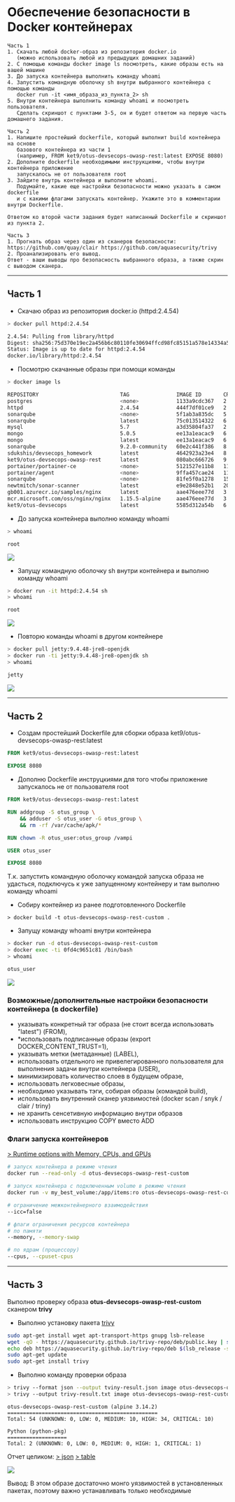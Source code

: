 # Обеспечение безопасности в Docker контейнерах

```
Часть 1
1. Скачать любой docker-образ из репозитория docker.io
   (можно использовать любой из предыдущих домашних заданий)
2. С помощью команды docker image ls посмотреть, какие образы есть на вашей машине
3. До запуска контейнера выполнить команду whoami
4. Запустить командную оболочку sh внутри выбранного контейнера с помощью команды
   docker run -it <имя_образа_из_пункта_2> sh
5. Внутри контейнера выполнить команду whoami и посмотреть пользователя.
   Сделать скриншот с пунктами 3-5, он и будет ответом на первую часть домашнего задания.

Часть 2
1. Напишите простейший dockerfile, который выполнит build контейнера на основе
   базового контейнера из части 1
   (например, FROM ket9/otus-devsecops-owasp-rest:latest EXPOSE 8080)
2. Дополните dockerfile необходимыми инструкциями, чтобы внутри контейнера приложение
   запускалось не от пользователя root
3. Зайдите внутрь контейнера и выполните whoami.
   Подумайте, какие еще настройки безопасности можно указать в самом dockerfile
   и с какими флагами запускать контейнер. Укажите это в комментарии внутри Dockerfile.

Ответом ко второй части задания будет написанный Dockerfile и скриншот из пункта 2.

Часть 3
1. Прогнать образ через один из сканеров безопасности: https://github.com/quay/clair https://github.com/aquasecurity/trivy
2. Проанализировать его вывод.
Ответ - ваши выводы про безопасность выбранного образа, а также скрин с выводом сканера.
```

---

## Часть 1

- Скачаю образ из репозитория docker.io (httpd:2.4.54)

```bash
> docker pull httpd:2.4.54

2.4.54: Pulling from library/httpd
Digest: sha256:75d370e19ec2a456b6c80110fe30694ffcd98fc85151a578e14334a51eb94578
Status: Image is up to date for httpd:2.4.54
docker.io/library/httpd:2.4.54
```

- Посмотрю скачанные образы при помощи команды

```bash
> docker image ls

REPOSITORY                          TAG               IMAGE ID       CREATED         SIZE
postgres                            <none>            1133a9cdc367   2 weeks ago     376MB
httpd                               2.4.54            444f7df01ce9   2 weeks ago     145MB
sonarqube                           <none>            5f1ab3a835dc   5 weeks ago     499MB
sonarqube                           latest            75c013514322   6 weeks ago     534MB
mysql                               5.7               a3d35804fa37   2 months ago    462MB
mongo                               5.0.5             ee13a1eacac9   6 months ago    696MB
mongo                               latest            ee13a1eacac9   6 months ago    696MB
sonarqube                           9.2.0-community   60e2c441f386   8 months ago    549MB
sdukshis/devsecops_homework         latest            4642923a23e4   8 months ago    1.55GB
ket9/otus-devsecops-owasp-rest      latest            080abc666726   9 months ago    312MB
portainer/portainer-ce              <none>            5121527e11b8   11 months ago   206MB
portainer/agent                     <none>            9ffa457cae24   11 months ago   158MB
sonarqube                           <none>            81fe5f0a1278   15 months ago   499MB
newtmitch/sonar-scanner             latest            e9e2848e52b1   20 months ago   515MB
gb001.azurecr.io/samples/nginx      latest            aae476eee77d   3 years ago     17.7MB
mcr.microsoft.com/oss/nginx/nginx   1.15.5-alpine     aae476eee77d   3 years ago     17.7MB
ket9/otus-devsecops                 latest            5585d312a54b   6 years ago     472MB
```

- До запуска контейнера выполню команду whoami

```bash
> whoami

root
```

![](./images/whoami_hostmachine.jpg)

- Запущу командную оболочку sh внутри контейнера и выполню команду whoami

```bash
> docker run -it httpd:2.4.54 sh
> whoami

root
```

![](./images/whoami_httpd.jpg)

- Повторю команды whoami в другом контейнере

```bash
> docker pull jetty:9.4.48-jre8-openjdk
> docker run -ti jetty:9.4.48-jre8-openjdk sh
> whoami

jetty
```

![](./images/whoami_jetty.jpg)

---

## Часть 2

- Создам простейший Dockerfile для сборки образа ket9/otus-devsecops-owasp-rest:latest

```dockerfile
FROM ket9/otus-devsecops-owasp-rest:latest

EXPOSE 8080
```

- Дополню Dockerfile инструцкиями для того чтобы приложение запускалось не от пользователя root

```dockerfile
FROM ket9/otus-devsecops-owasp-rest:latest

RUN addgroup -S otus_group \
    && adduser -S otus_user -G otus_group \
    && rm -rf /var/cache/apk/*

RUN chown -R otus_user:otus_group /vampi

USER otus_user

EXPOSE 8080
```

Т.к. запустить командную оболочку командой запуска образа не удасться,
подключусь к уже запущенному контейнеру и там выполню команду whoami

- Собиру контейнер из ранее подготовленного Dockerfile

```
> docker build -t otus-devsecops-owasp-rest-custom .
```

- Запущу команду whoami внутри контейнера

```bash
> docker run -d otus-devsecops-owasp-rest-custom
> docker exec -ti 0fd4c9651c81 /bin/bash
> whoami

otus_user
```

![](./images/whoami_otus-devsecops-owasp-rest.jpg)


### Возможные/дополнительные настройки безопасности контейнера (в dockerfile)

- указывать конкретный тэг образа (не стоит всегда использовать "latest") (FROM),
- *использовать подписанные образы (export DOCKER_CONTENT_TRUST=1),
- указывать метки (метаданные) (LABEL),
- использовать отдельного не привелегированного пользователя для выполнения задачи внутри контейнера (USER),
- минимизировать количество слоев в будущем образе,
- использовать легковесные образы,
- необходимо указывать тэги, собирая образы (командой build),
- использовать внутренний сканер уязвимостей (docker scan / snyk / clair / triny)
- не хранить сенсетивную информацию внутри образов
- использовать инструкцию COPY вместо ADD

### Флаги запуска контейнеров
[> Runtime options with Memory, CPUs, and GPUs](https://docs.docker.com/config/containers/resource_constraints/)

```bash
# запуск контейнера в режиме чтения
docker run --read-only -d otus-devsecops-owasp-rest-custom

# запуск контейнера с подключенным volume в режиме чтения
docker run -v my_best_volume:/app/items:ro otus-devsecops-owasp-rest-custom

# ограничение межконтейнерного взаимодействия
--icc=false

# флаги ограничения ресурсов контейнера
# по памяти
--memory, --memory-swap

# по ядрам (процессору)
--cpus, --cpuset-cpus
```

---

## Часть 3

Выполню проверку образа <b>otus-devsecops-owasp-rest-custom</b> сканером <b>trivy</b>

- Выполню установку пакета [trivy](https://aquasecurity.github.io/trivy/v0.30.4/getting-started/installation/)

```bash
sudo apt-get install wget apt-transport-https gnupg lsb-release
wget -qO - https://aquasecurity.github.io/trivy-repo/deb/public.key | sudo apt-key add -
echo deb https://aquasecurity.github.io/trivy-repo/deb $(lsb_release -sc) main | sudo tee -a /etc/apt/sources.list.d/trivy.list
sudo apt-get update
sudo apt-get install trivy
```


- Выполню команду проверки образа

```bash
> trivy --format json --output tviny-result.json image otus-devsecops-owasp-rest-custom
> trivy --output trivy-result.txt image otus-devsecops-owasp-rest-custom
```

```
otus-devsecops-owasp-rest-custom (alpine 3.14.2)
================================================
Total: 54 (UNKNOWN: 0, LOW: 0, MEDIUM: 10, HIGH: 34, CRITICAL: 10)

Python (python-pkg)
===================
Total: 2 (UNKNOWN: 0, LOW: 0, MEDIUM: 0, HIGH: 1, CRITICAL: 1)
```

Отчет целиком:
[> json](./reports/tviny-result.json)
[> table](./reports/trivy-result.txt)

![](./images/tviny_result.jpg)

Вывод:
В этом образе достаточно монго уязвимостей в установленных пакетах, поэтому важно устанавливать только необходимые
